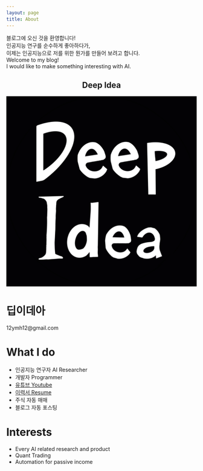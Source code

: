 ```yaml
---
layout: page
title: About
---
```


<p class="message">
  블로그에 오신 것을 환영합니다!
  <br>인공지능 연구를 순수하게 좋아하다가,
  <br>이제는 인공지능으로 저를 위한 뭔가를 만들어 보려고 합니다.
  <br>Welcome to my blog!
  <br>I would like to make something interesting with AI.
</p>



<div class="profile-card">
  <h2 style="text-align:center">Deep Idea</h2>
  <img src="/../public/images/3B242694-DF38-4189-AE2F-C8588908C67D.png" alt="profile" class="profile-img">
  <h1>딥이데아</h1>
  <p class="profile-subtitle">12ymh12@gmail.com</p>
  
  <div class="profile-icon">
    <a href="https://www.youtube.com/channel/UChFclG5hzKK-KUCNOj1NhJw" target="_blank" class="profile-icon"><i class="fa fa-youtube-play"></i></a>
  </div>
</div>
<div>
  <h1>What I do</h1>
  <ul>
    <li>인공지능 연구자 AI Researcher</li>
    <li>개발자 Programmer</li>
    <li><a href="https://www.youtube.com/channel/UChFclG5hzKK-KUCNOj1NhJw">유튜브 Youtube</a></li>
    <li><a href="/../public/files/resume_re.pdf">이력서 Resume</a></li>
    <li>주식 자동 매매</li>
    <li>블로그 자동 포스팅</li>
    <!-- <li><a href="/../public/files/전공소개서_CV.pdf">전공소개서 Portfolio</a></li> -->
  </ul>
  <h1>Interests</h1>
  <ul>
    <li>Every AI related research and product</li>
    <li>Quant Trading</li>
    <li>Automation for passive income</li>
  </ul>
</div>

